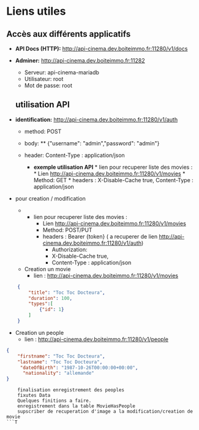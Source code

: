 # Liens utiles

## Accès aux différents applicatifs

  * **API Docs (HTTP):** http://api-cinema.dev.boiteimmo.fr:11280/v1/docs
  * **Adminer:** http://api-cinema.dev.boiteimmo.fr:11282
    * Serveur: api-cinema-mariadb
    * Utilisateur: root
    * Mot de passe: root
  
    ## utilisation API
  * **identification:** http://api-cinema.dev.boiteimmo.fr:11280/v1/auth
    * method: POST
    * body: ** {"username": "admin","password": "admin"}
    * header: Content-Type : application/json

      * **exemple utilisation API**
            * lien pour recuperer liste des movies :  
              * Lien http://api-cinema.dev.boiteimmo.fr:11280/v1/movies
              * Method: GET
              * headers : X-Disable-Cache true, Content-Type : application/json
  * pour creation / modification 
      * * lien pour recuperer liste des movies :
          * Lien http://api-cinema.dev.boiteimmo.fr:11280/v1/movies
          * Method: POST/PUT
          * headers : Bearer {token} ( a recuperer de lien http://api-cinema.dev.boiteimmo.fr:11280/v1/auth)
              * Authorization: 
              * X-Disable-Cache true, 
              * Content-Type : application/json
      * Creation un movie
        * lien : http://api-cinema.dev.boiteimmo.fr:11280/v1/movies
```json lines I'm A tab
    {
        "title": "Toc Toc Docteura",
        "duration": 100,
        "types":[
            {"id": 1}
        ]
    }
```

  * Creation un people
    * lien : http://api-cinema.dev.boiteimmo.fr:11280/v1/people
```json lines I'm A tab
{
    "firstname": "Toc Toc Docteura",
    "lastname": "Toc Toc Docteura",
     "dateOfBirth": "1987-10-26T00:00:00+00:00",
      "nationality": "allemande"
}
```

```TODO
    finalisation enregistrement des peoples
    fixutes Data
    Quelques finitions a faire.
    enregistrement dans la table MovieHasPeople
    supscriber de recuperation d'image a la modification/creation de movie
```T
